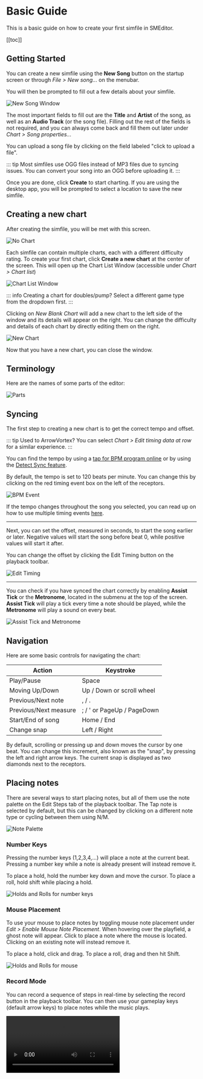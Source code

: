 # Basic Guide

This is a basic guide on how to create your first simfile in SMEditor.

[[toc]]

## Getting Started

You can create a new simfile using the **New Song** button on the startup screen
or through *File > New song...* on the menubar.

You will then be prompted to fill out a few details about your simfile.

![New Song Window](assets/basic-guide/new-song.png)

The most important fields to fill out are the **Title** and **Artist** of the song,
as well as an **Audio Track** (or the song file).
Filling out the rest of the fields is not required, and you can always come back and
fill them out later under *Chart > Song properties...*

You can upload a song file by clicking on the field labeled "click to upload a file".

::: tip
Most simfiles use OGG files instead of MP3 files due to syncing issues.
You can convert your song into an OGG before uploading it.
:::

Once you are done, click **Create** to start charting. If you are using the desktop app,
you will be prompted to select a location to save the new simfile.

## Creating a new chart

After creating the simfile, you will be met with this screen.

![No Chart](assets/basic-guide/no-chart.png)

Each simfile can contain multiple charts, each with a different difficulty rating.
To create your first chart, click **Create a new chart** at the center of the screen.
This will open up the Chart List Window (accessible under *Chart > Chart list*)


![Chart List Window](assets/basic-guide/empty-chart-list.png)

::: info
Creating a chart for doubles/pump? Select a different game type from the dropdown first.
:::

Clicking on *New Blank Chart* will add a new chart to the left side of the window
and its details will appear on the right. You can change the difficulty and details
of each chart by directly editing them on the right.

![New Chart](assets/basic-guide/empty-chart.png)

Now that you have a new chart, you can close the window.


## Terminology

Here are the names of some parts of the editor:

![Parts](assets/basic-guide/parts.png)

## Syncing

The first step to creating a new chart is to get the correct tempo and offset.

::: tip
Used to ArrowVortex? You can select *Chart > Edit timing data at row* for a similar experience.
:::

You can find the tempo by using a [tap for BPM program online](https://www.all8.com/tools/bpm.htm)
or by using the [Detect Sync feature](./auto-sync).

By default, the tempo is set to 120 beats per minute. You can change this by clicking on the red timing event
box on the left of the receptors.

![BPM Event](assets/basic-guide/bpm-event.png)

If the tempo changes throughout the song you selected, you can read up on how to use
multiple timing events [here](./timing-events).

---

Next, you can set the offset, measured in seconds, to start the song earlier or later.
Negative values will start the song before beat 0, while positive values will start it
after.

You can change the offset by clicking the Edit Timing button on the playback toolbar.


![Edit Timing](assets/basic-guide/playback-timing.png)

---

You can check if you have synced the chart correctly by enabling **Assist Tick** or the **Metronome**,
located in the submenu at the top of the screen.
**Assist Tick** will play a tick every time a note should be played, while the **Metronome** will
play a sound on every beat.

![Assist Tick and Metronome](assets/basic-guide/assist.png)

## Navigation

Here are some basic controls for navigating the chart:

| Action                | Keystroke                  |
|-----------------------|----------------------------|
| Play/Pause            | Space                      |
| Moving Up/Down        | Up / Down or scroll wheel  |
| Previous/Next note    | , / .                      |
| Previous/Next measure | ; / ' or PageUp / PageDown |
| Start/End of song     | Home / End                 |
| Change snap           | Left / Right               |

By default, scrolling or pressing up and down moves the cursor by one beat.
You can change this increment, also known as the "snap", by pressing the left and right
arrow keys. The current snap is displayed as two diamonds next to the receptors.

## Placing notes

There are several ways to start placing notes, but all of them use the note palette on the
Edit Steps tab of the playback toolbar. The Tap note is selected by default, but this can be
changed by clicking on a different note type or cycling between them using N/M.

![Note Palette](assets/basic-guide/palette.png)

### Number Keys

Pressing the number keys (1,2,3,4,...) will place a note at the current beat.
Pressing a number key while a note is already present will instead remove it.

To place a hold, hold the number key down and move the cursor.
To place a roll, hold shift while placing a hold.

![Holds and Rolls for number keys](assets/basic-guide/hold-roll-number.gif)

### Mouse Placement

To use your mouse to place notes by toggling mouse note placement under
*Edit > Enable Mouse Note Placement*.
When hovering over the playfield, a ghost note will appear. Click to place a note
where the mouse is located. Clicking on an existing note will instead remove it.

To place a hold, click and drag. To place a roll, drag and then hit Shift.

![Holds and Rolls for mouse](assets/basic-guide/hold-roll-mouse.gif)

### Record Mode

You can record a sequence of steps in real-time by selecting the record button in the
playback toolbar. You can then use your gameplay keys (default arrow keys) to place notes
while the music plays.

<video controls="controls" src="./assets/basic-guide/record.mov"/>

## Playtesting

Clicking the playtest button on the playback toolbar allows you to play your chart. The default
keybinds are the arrow keys and WASD, but these can be changed under *Preferences > Gameplay keybinds...*

<video controls="controls" src="./assets/basic-guide/playtest.mov"/>

You may want to set your global offset to compensate for the delay between hitting the keys
and the computer registering the input. This offset will apply to every chart you play and can
be set under *Preferences > Options...*. This offset does not affect the timing of **Assist Tick**,
so if it still sounds off, your song offset is incorrect.

The Play Statistics tab in the bottom left shows info about your performance, including a
histogram for how early or late you were hitting the notes. If you were hitting consistently
early or late, this could be an indication of a misaligned offset. You can click the buttons
below the histogram to automatically readjust the offset according to the previous play.

![Auto offset adjust](assets/basic-guide/adjust.gif)

## Saving and Exporting

To save your work, select *File > Save*.

If you are using the desktop app, this will automatically save your work to your hard drive.

If you are using a browser, your work will be saved inside your browser's file system.
To export your work to your hard drive, select *File > Save and export current song*.

::: warning
Remember to save your work regularly, since there is no autosave.
:::
